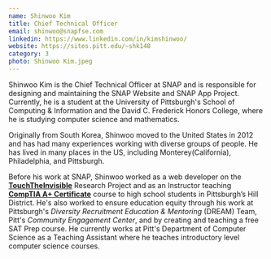 ```yaml
---
name: Shinwoo Kim
title: Chief Technical Officer
email: shinwoo@snapfse.com
linkedin: https://www.linkedin.com/in/kimshinwoo/
website: https://sites.pitt.edu/~shk148
category: 3
photo: Shinwoo Kim.jpeg
---
```

Shinwoo Kim is the Chief Technical Officer at SNAP and is responsible for designing and maintaining the SNAP Website and SNAP App Project. Currently, he is a student at the University of Pittsburgh's School of Computing & Information and the David C. Frederick Honors College, where he is studying computer science and mathematics.

Originally from South Korea, Shinwoo moved to the United States in 2012 and has had many experiences working with diverse groups of people. He has lived in many places in the US, including Monterey(California), Philadelphia, and Pittsburgh.

Before his work at SNAP, Shinwoo worked as a web developer on the [**TouchTheInvisible**](https://touchtheinvisible.com/) Research Project and as an Instructor teaching [**CompTIA A+ Certificate**](https://www.comptia.org/certifications/a) course to high school students in Pittsburgh’s Hill District. He's also worked to ensure education equity through his work at Pittsburgh's *Diversity Recruitment Education & Mentoring* (DREAM) Team, Pitt's *Community Engagement Center*, and by creating and teaching a free SAT Prep course. He currently works at Pitt's Department of Computer Science as a Teaching Assistant where he teaches introductory level computer science courses.
